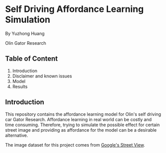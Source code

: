 # Self Driving Affordance Learning Simulation

By Yuzhong Huang

Olin Gator Research

## Table of Content
1. Introduction
2. Disclaimer and known issues
3. Model
4. Results

## Introduction
This repository contains the affordance learning model for Olin's self driving car Gator Research. Affordance learning in real world can be costly and time consuming. Therefore, trying to simulate the possible effect for certain street image and providing as affordance for the model can be a desirable alternative. 

The image dataset for this project comes from [Google's Street View](http://crcv.ucf.edu/data/GMCP_Geolocalization/).       